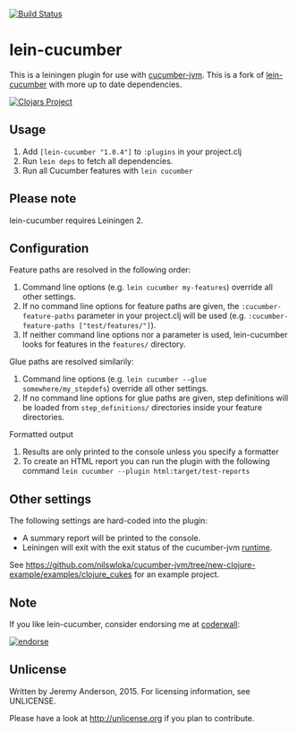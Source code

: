 [![Build Status](https://secure.travis-ci.org/siilisolutions/lein-cucumber.png)](http://travis-ci.org/siilisolutions/lein-cucumber)

# lein-cucumber

This is a leiningen plugin for use with [cucumber-jvm](https://github.com/cucumber/cucumber-jvm).
This is a fork of [lein-cucumber](http://github.com/nilswloka/lein-cucumber) with more up to date dependencies.

[![Clojars Project](http://clojars.org/org.clojars.punkisdead/lein-cucumber/latest-version.svg)](http://clojars.org/org.clojars.punkisdead/lein-cucumber)

## Usage

1. Add `[lein-cucumber "1.0.4"]` to `:plugins` in your project.clj
2. Run `lein deps` to fetch all dependencies.
3. Run all Cucumber features with `lein cucumber`

## Please note

lein-cucumber requires Leiningen 2.

## Configuration

Feature paths are resolved in the following order:

1. Command line options (e.g. `lein cucumber my-features`) override all other settings.
2. If no command line options for feature paths are given, the `:cucumber-feature-paths` parameter in your project.clj will be used (e.g. `:cucumber-feature-paths ["test/features/"]`).
3. If neither command line options nor a parameter is used, lein-cucumber looks for features in the `features/` directory.

Glue paths are resolved similarily:

1. Command line options (e.g. `lein cucumber --glue somewhere/my_stepdefs`) override all other settings.
2. If no command line options for glue paths are given, step definitions will be loaded from `step_definitions/` directories inside your feature directories.

Formatted output

1. Results are only printed to the console unless you specify a formatter
2. To create an HTML report you can run the plugin with the following command `lein cucumber --plugin html:target/test-reports`

## Other settings

 The following settings are hard-coded into the plugin:

* A summary report will be printed to the console.
* Leiningen will exit with the exit status of the cucumber-jvm [runtime](https://github.com/cucumber/cucumber-jvm/blob/master/core/src/main/java/cucumber/runtime/Runtime.java).

See https://github.com/nilswloka/cucumber-jvm/tree/new-clojure-example/examples/clojure_cukes for an example project.

## Note

If you like lein-cucumber, consider endorsing me at [coderwall](http://coderwall.com/punkisdead):

[![endorse](http://api.coderwall.com/punkisdead/endorsecount.png)](http://coderwall.com/punkisdead)

## Unlicense
Written by Jeremy Anderson, 2015. For licensing information, see UNLICENSE.

Please have a look at http://unlicense.org if you plan to contribute.
